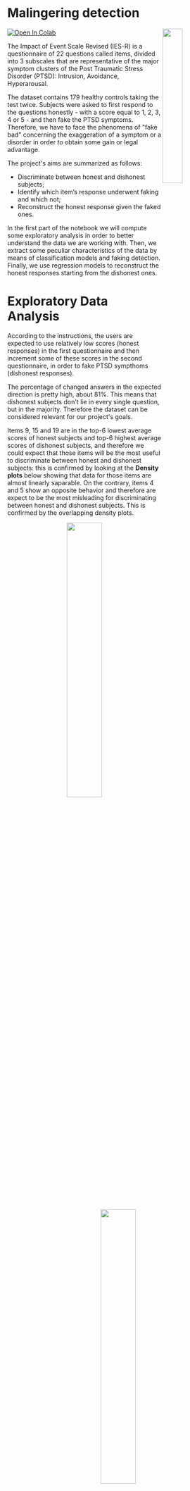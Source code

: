 # Malingering detection

<a target="_blank" href="https://colab.research.google.com/github/silviapoletti/Malingering-detection/blob/e142b9e687d54b86487ba1b22489956555164966/Malingering_detection_notebook.ipynb">
  <img src="https://colab.research.google.com/assets/colab-badge.svg" alt="Open In Colab"/>
</a>

<img align="right" width="30%" src="https://api.hub.jhu.edu/factory/sites/default/files/styles/hub_medium/public/lie.jpg">

The Impact of Event Scale Revised (IES-R) is a questionnaire of 22 questions called items, divided into 3 subscales that are representative of the major symptom clusters of the Post Traumatic Stress Disorder (PTSD): Intrusion, Avoidance, Hyperarousal.

The dataset contains 179 healthy controls taking the test twice. Subjects were asked to first respond to the questions honestly - with a score equal to 1, 2, 3, 4 or 5 - and then fake the PTSD symptoms. Therefore, we have to face the phenomena of "fake bad" concerning the exaggeration of a symptom or a disorder in order to obtain some gain or legal advantage.

The project's aims are summarized as follows:
- Discriminate between honest and dishonest subjects;
- Identify which item’s response underwent faking and which not;
- Reconstruct the honest response given the faked ones.

In the first part of the notebook we will compute some exploratory analysis in order to better understand the data we are working with. Then, we extract some peculiar characteristics of the data by means of classification models and faking detection. Finally, we use regression models to reconstruct the honest responses starting from the dishonest ones.

# Exploratory Data Analysis

According to the instructions, the users are expected to use relatively low scores (honest responses) in the first questionnaire and then increment some of these scores in the second questionnaire, in order to fake PTSD sympthoms (dishonest responses). 

The percentage of changed answers in the expected direction is pretty high, about 81%. This means that dishonest subjects don't lie in every single question, but in the majority. Therefore the dataset can be considered relevant for our project's goals.

Items 9, 15 and 19 are in the top-6 lowest average scores of honest subjects and top-6 highest average scores of dishonest subjects, and therefore we could expect that those items will be the most useful to discriminate between honest and dishonest subjects: this is confirmed by looking at the **Density plots** below showing that data for those items are almost linearly saparable. On the contrary, items 4 and 5 show an opposite behavior and therefore are expect to be the most misleading for discriminating between honest and dishonest subjects. This is confirmed by the overlapping density plots.

<p align="center">
  <img src="https://github.com/silviapoletti/Malingering-detection/blob/51a723b352778bf52ab7d8c3e4367eb95a0717dd/plots/separable_density_plots.png" width="40%"/>
   <img src="https://github.com/silviapoletti/Malingering-detection/blob/51a723b352778bf52ab7d8c3e4367eb95a0717dd/plots/overlapping_density_plots.png" width="40%"/>
</p>

The honest and dishonest answers are uncorrelated both at item level, because the answers to an item in the honest condition are not correlated with the answers to the same item in the dishonest condition. Indeed, the **Correlation matrix** is as follows:

<p align="center">
  <img src="https://github.com/silviapoletti/Malingering-detection/blob/51a723b352778bf52ab7d8c3e4367eb95a0717dd/plots/correlation_matrix.png" width="50%"/>
</p>

The correlation at subject level, i.e. how much the answers of a subject in the honest condition are correlated with the answers of the same subject in the dishonest condition, is only 0.1. Therefore, we can expect that the reconstruction of the honest subject from the fake ones is a very difficult task.

In the following **Target Plots**, the possible scores that a subject can give to an item are reported in the x-axis. The green bars are the histograms reporting the frequency of a given answer to a given item. The numbers in the dark rectangles are in the range $\[0, 1\]$ and correspond to the conditional probability to be dishonest given a certain answer.

<p align="center">
  <img src="https://github.com/silviapoletti/Malingering-detection/blob/f0d8f7bb5f442d91e23bd21aa28b1cef54ad34b4/plots/conditional_expectation_item14.png" width="65%"/>
  <img src="https://github.com/silviapoletti/Malingering-detection/blob/f0d8f7bb5f442d91e23bd21aa28b1cef54ad34b4/plots/conditional_expectation_item5.png" width="65%"/>
</p>

Therefore, the probability of beeing dishonest given a high score to item 14 is very high, as well as the probability of beeing honest given a low score. On the other hand, for item 5, whatever the answer is, the subjects are more or less equally likely to be honest and dishonest.

# Classification between honest and dishonest subjects

We used several classification models, namely:
- **K-Nearest Neighbors** (K-NN)
- **Logistic Regression**
- **XGBoost**
- **Decision Tree**
- **Random Forest**. 

In addition, we used [SHAP](https://shap.readthedocs.io/en/latest/index.html) (SHapley Additive exPlanations), that is an approach derived from game theory to explain the output of any machine learning model, and Partial Dependence Plots to show the marginal effect that one or two features have on the predicted outcome of a machine learning model.

Since our dataset is very small, instead of simply using some fixed train and a test set, we used K-fold cross-validation to evaluate the models, with $K=10$.
  
KNN reaches the best performance of 96% of accuracy. The worst performing model is Decision Tree with an accuracy of 91%, however it is the most interpretable one.

The following plots represent the feature importance ranking (left) and the **SHAP scores** (right) based on the fitted Random Forest model. 

<p align="center">
  <img src="https://github.com/silviapoletti/Malingering-detection/blob/ec20102b3cb26eeb549c7a7b346ec239d4ede797/plots/random_forest_ranking.png" width="55%"/>
  <img src="https://github.com/silviapoletti/Malingering-detection/blob/ec20102b3cb26eeb549c7a7b346ec239d4ede797/plots/random_forest_shap.png" width="40%"/>
</p>

The most relevant features for classification are item 9 and 14 both belonging to the Intrusive subscale. This means that the imagery associated with the traumatic event and nightmares is probably decisive for the distinction between honest and dishonest subjects, because liars tend to exaggerate more the symptoms described by this subscale.

For all the items except items 1, 4 and 5, a high score (red) corresponds to a high probability to be classified as dishonest, while a low score (blue) corresponds to a high probability to be classified as honest.
The majority of the items has high absolute values of SHAP, with a more clear and strong distinction between honest and dishonest subjects, resulting in a very good classification accuracy. Therefore, the SHAP value is useful for distinguishing between the two classes quite easily for the majority of the questions.

The following **Partial dependence plot** on the left indicate that a high score to item 9 combined with a high score to item 14 imply a probability higher than 60% for a subject to be classified as dishonest. While a low score in both the items implies the opposite. The other plot on the right shows that item 9 is much more relevant in predicting the dishonest than item 5: we could classify an individual as dishonest with probability higher than 55% if their score in item 9 is 4 or 5, and the score of item 5 would not affect our decision.

<p align="center">
  <img src="https://github.com/silviapoletti/Malingering-detection/blob/cb6bcffc2161c017a06c701b767f34e067e6d7be/plots/partial_dependence_9and14.png" weight="70%"\>
  <img src="https://github.com/silviapoletti/Malingering-detection/blob/cb6bcffc2161c017a06c701b767f34e067e6d7be/plots/partial_dependence_9and5.png" weight="70%"\>
</p>

We can also pick some samples in the dataset and apply **SHAP Tree explainer** to understand how each item contributed (with its importance) to the classification of the samples in the Random Forest model.  
Blue items indicate a "positive" influence on the final decision, in the direction of predicting the subject as honest, while red items indicate a "negative" influence on the final decision, in the direction of predicting the subject as dishonest. Note that:
- The bigger the length of the "thick arrows", the greater the importance of the corresponding item in the decision making;
- The closer the "thick arrows" to the prediction, the greater the importance of the corresponding item in the decision making.

<p align="center">
  <img src="https://github.com/silviapoletti/Malingering-detection/blob/e3d4249e7967fb7381fff0f5d2fcd103aee839ec/plots/shap_classification.png" \>
</p>

The misclassification is interesting: a low score given in items 1 and 3 is correctly interpreted by the model as an indicator that the subject is dishonest. However all the low values given in the other items give more relevance to the hypothesis that the subject is honest.

Dimensionality reduction with **t-Stochastic Neighbor Embetting** (t_SNE) works pretty well for classification: the new 2D data remains informative despite their dimension and can make the accuracy grow.

Overall, we can see that just one feature (item 9) is enough to reach a satisfactory accuracy, but the best performances are obtained with at least 4 features (chosen among the one having the highest feature importance).

In conclusion, the classification accuracy increases to 96% with the use of four **engineered features**, namely the subject's mean score for the three subclasses and the IES-R score, defined as the sum of all the scores given by the subject.

# Lie detection

We perform anomaly detection to investigate which item response underwent faking and which not. We will approach the problem in the other way around: given a dishonest questionnaire, we'll catch those answers that are honest, i.e. that didn't change in the expected direction from the first questionnaire to the second one. In other words, we will detect the outliers (i.e. honest responses) among the faked answers in the second questionnaire, at item level and subject level.
To find the outliers at item level we will take one specific item and consider all its corresponding answers: those answers that differ very much from the others are considered as outliers and are therefore the honest answers that the subjects gave in the dishonest condition.
To find the outliers at subject level we will take one specific subject and consider all their answers: we then classify each answer of the subject as outlier or not, depending on the usual values that each specific item takes in the dishonest condition.

We consider three strategies:
- **Term Frequency - Inverse Document Frequency** (TF-IDF) score is defined as $$TF\text{-}IDF_{i,j}(s) = TF_{i,j}(s)\times IDF_i(s)$$ where $s$ is the score (taking values $1, 2, 3, 4, 5$) corresponding to item $i$ (taking values $1, \dots, 22$) and subject $j$ (taking values $1, …, 176$). 
  - The TF score is defined as: $$TF_{i,j}(s) = \frac{n_{i,j}(s)}{\text{TOTitems}}$$ where $n_{ij}(s)$ is the number of times the the subject $j$ uses the score $s$ in its answers, normalized by the total number of answers the subject gives ($\text{TOTitems} = 22$).
  - The IDF score determines the weight of rare scores across all answers in the dataset and is defined as: $$IDF_i(s) = log\bigg(\frac{N}{n_i(s)} \bigg)$$ where $N = 176$ is the total number of participants and $n_i(s)$ is the number of times the score $s$ was used by other partecipants to answer item $i$. 
- **Isolation Forest** (IF) is built on the basis of decision trees and aims to explicitly identify anomalies instead of profiling normal data points. In these trees, random partitions are created by first randomly selecting a feature and then selecting a random split value between the minimum and maximum value of the selected feature. Therefore, outliers should be identified closer to the root of the tree with fewer splits necessary than normal points. 
The IF anomaly score is defined as: $$s(x,n) = - 2^{-\frac{E[h(x)]}{c(n)}} \in [-1,0]$$ where $h(x)$ is the path length of observation $x$, $c(n)$ is the average path length of unsuccessful search in a Binary Search Tree and $n$ is the number of external nodes. The decision making is described as follows:
  - A score close to $-1$ indicates anomalies;
  - A score whose absolute value is much smaller than $0.5$ indicates normal observations.
- **TF-IDF revised with Isolation Forest** is a weighted sum of the IF anomaly score and the TF-IDF score: $$\text{CombinedScore} = \alpha \cdot | \text{IFScore} | + (1 - \alpha ) \cdot (1 - \text{TFIDFScore})$ where $\alpha, |\text{IFScore}|, \text{TFIDFScore} \in (0,1).$$ Indeed, what corresponds to a honest response, i.e. an outlier, is a high absolute value of the IF anomaly score and a low value of the TF-IDF score.

The best threshold for computing lie detection with TF-IDF is computed as the percentile score in the TF-IDF values distribution for each IES-R item that maximizes the accuracy while minimizing the number of wrong predictions. Here, the prediction of an outlier is considered accurate if the dishonest answer score given by a subject is lower than their honest answer score.
We first estimate the IDF scores associated to each item considering only the answers from honest subjects, then compute the TF-IDF for all the subjects in the test set and finally determine the outliers according to the best threshold (`thr` in the figure) found.

<p align="center">
  <img src="https://github.com/silviapoletti/Malingering-detection/blob/cc0c0ad66d5ae4c7573e5953d897a61fca8a26b4/plots/tfidf_tradeoff.png" width="75%"\>
</p>

As we can see from the plot above, TF-IDF doesn't produce a lot of wrong prediction: for a barely good accuracy of 48.1% we have less than 2 wrong predictions, on average. The best threshold correspond to the $thr=95$ percentile.

According to Isolation Forest, for most of the items including item 9 (on the left), honest responses correspond to the scores 1, 2, 3.
Some clear exceptions are item 4 - *I felt irritable and angry* - and item 5 (on the right) - *I avoided letting myself get upset when I thought about it or was reminded of it*. Indeed liars don't think that PTSD patients would avoid negative feelings about their trauma; moreover irritability and anger are feelings that are common also for healthy subjects who tend to give high grades to that question in the honest questionnaire. The **Outlier regions plot** are based on the IF anomaly score and are as follows.

<p align="center">
  <img src="https://github.com/silviapoletti/Malingering-detection/blob/7b76e5ac289594d60e63fb6984b67ba8ce9d054e/plots/outlier_region_9.png" width="45%"\>
  <img src="https://github.com/silviapoletti/Malingering-detection/blob/7b76e5ac289594d60e63fb6984b67ba8ce9d054e/plots/outlier_region_5.png" width="45%"\>
</p>

The default threshold value for Isolation Forest is $0.5$. But, again, the best threshold for computing lie detection with Isolation Forest is computed as the value in $[0,1]$ that maximizes the accuracy while minimizing the number of wrong predictions. We first fit the IF algorithm on a train set of dishonest subjects, then we predict the outliers for all the subjects in the test set and finally determine the outliers according to the best threshold (`p` in the figure) found.

<p align="center">
  <img src="https://github.com/silviapoletti/Malingering-detection/blob/7522f36f5d8ec0decb17e31455999f2041c18cad/plots/if_tradeoff.png" width="75%"\>
</p>

The best threshold between accuracy and wrong predictions for the Isolation Forest is $p = 0.55$, just a little bigger than the default one $p = 0.5$. The accuracy is much higher than the one obtained with TF-IDF but the number of wrong predictions are more than twice the ones of TF-IDF with the best percentile:

<p align="center">
  <img src="https://github.com/silviapoletti/Malingering-detection/blob/7522f36f5d8ec0decb17e31455999f2041c18cad/plots/if_tfidf_wrong_predictions.png" width="75%"\>
</p>

In conclusion, for the best $threshold=0.47$, the TF-IDF revised with Isolation Forest improves the accuracy of the Isolation Forest from 73.6% to 75.7% and also improves the average number of wrong predictions from 4.1 to 3.8. The following shows the performance of the model for various thresholds (`threshold` in the figure).

<p align="center">
  <img src="https://github.com/silviapoletti/Malingering-detection/blob/7522f36f5d8ec0decb17e31455999f2041c18cad/plots/combination_tradeoff.png" width="75%"\>
</p>

# Reconstruction of honest responses given the fake ones

We will perform the reconstruction of the honest answers starting from the dishonest ones. As we have seen in the Exploratory Data Analysis section, this is a very hard task, since it seems that the responses of the same subject in the honest and dishonest conditions are not correlated.
Moreover, the dishonest subjects' responses are more correletad than the one of the honest subjects, meaning that there may be exist a pattern for liars; hovever this correlation is still low and therefore we could argue that the dishonest subjects lie in many different ways and this makes the reconstruction task even more difficult. Indeed, we have seen that depending on the subject, the number of changed answer in the expected direction (exaggerating the symphtoms) varies a lot.

Our approach:
- **Trivial strategy** (baseline): Subtract to each subject’s fake response the average of the difference, across all subjects, between fake and honest responses.
- **Linear regression**
- **Ridge Regression**
- **K-Nearest Neighbors**
- **XGBoost**
- **Denoising Autoencoder**: An aoutoencoder learns an efficient representation of the data, using an unsupervised learning approach. Denoising autoencoders are a specific class of autoencoders that have the aim of reconstructing the original input starting from partially corrupted data. Indeed, we can consider dishonest responses as a "noisy" or "corrupted" version of the corresponding subject's honest responses. The autoencoder is composed of two main parts: an encoder and a decoder. The encoder encodes the input into an internal representation, while the decoder reconstruct the output starting from the internal representation of the input. Since our dataset is pretty small, we used only two layers for the encoding part and two for the deconding part, to try to prevent overfitting of the training data.
- **Denoising with Bernoulli Restricted Boltzmann Machine**: A restricted Boltzmann machine (RBM) is a generative stochastic artificial neural network that can learn a probability distribution over its set of inputs. The first step is to perform the unsupervised training to fit the Bernoulli RBM to our data with the use of persistent contrastive divergence. For implementation requirements, we will need binary data, with scores 1, 2 considered as 0 and scores 3, 4, 5 considered as 1. 
  - The raw predictions are just scores that have to be set as values 1, 2, 3, 4 or 5 according to some specific (finetuned) thresholds, corresponding to: $$\alpha_i * max(pred[subject])$$ where $\alpha_i\in (0,1)$. 
  - After applying the thresholds, we will end to have an intermediate prediction with some values set to 0. We will set those values (corresponding to the answers whose RBM score is above $\small{\alpha_i * max(pred[subject])} \, \,\forall i$, i.e. the highest RBM scores) to 1, 2, 3, 4 or 5 according to the other scores of the subject:
    - if the prediction contains more than 20 values equal to 1, then the missing values are set to 1 as well;
    - if the prediction contains 18-19 values equal to 1, then the missing values are set to 2;
    - if the prediction contains 16-17 values equal to 1, then the missing values are set to 3;
    - if the prediction contains 6-15 values equal to 1, then the missing values are set to 4;
    - if the prediction contains 0-5 values equal to 1, then the missing values are set to 5.

This is a winning strategy because is found on the assumption that a honest subject giving all low-valued answers, would not give few but very high answers, except for misleading questions like itwem 4 or 5. Therefore, as the presence of score 1 decreases, we will set the missing values (the one that are supposed to have the greater score of the subject) to increasing values, from 1 to 5. In this way, we can say that a peculiar characteristic of our model is to capture the sudden peaks while predicting reliable low scores for the majority of the other answers. This strategy leads to one of the highest accuracy value in the reconstruction task and moreover it is based on the plausible assumption that subjects have an intern coherence when answering the questions.

We can conclude that XGBoost is the method which obtained the highest reconstruction accuracy (51%), followed by our customized Denoising RBM (50%), KNN (37%), Denoising Autoencoder (36%), Ridge Regression (35%) and Linear Regression (35%).

The next figure refers to standard errors in the reconstruction. The baseline's predictions have the greatest standard error w.r.t. the groundtruth. XGBoost appears to be the model with the highest accuracy at the reconstruction and the lowest standard error at the prediction, and the overall standard error of all the other models is not very high, almost 0.85.

<p align="center">
  <img src="https://github.com/silviapoletti/Malingering-detection/blob/01dd6860c6f9fbf98d9c3040780d6e1092e63cfc/plots/reconstruction_errors.png" width="75%"\>
</p>

From the plot below we can clearly see that XGBoost and the Denoising RBM are the algorithms that reach the highest accuracy in almost all the items. The only exception is item IES-R 5, where a little bit higher accuracy is reached by the Denoising Autoencoder. The black line represents the fraction of subjects who lie in a certain item in our dataset (for example, about 90% of the subject lied when ansering to item 9). More or less, the worst performances occur when the amount of lie among the subject in a certain item is low. This is reasonable, because if the subjects don't lie there's no way for the model to understand the liars behavior and consequently reconstruct their honest responses.

<p align="center">
  <img src="https://github.com/silviapoletti/Malingering-detection/blob/01dd6860c6f9fbf98d9c3040780d6e1092e63cfc/plots/reconstruction_lie_amount.png" width="75%"\>
</p>



